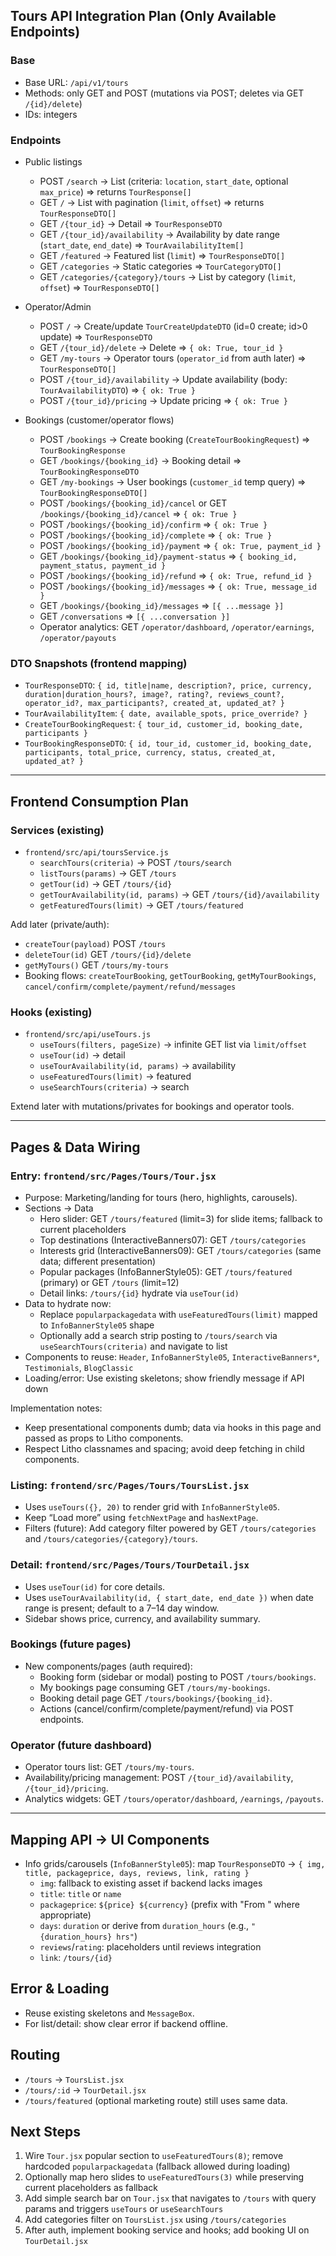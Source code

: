 ## Tours API Integration Plan (Only Available Endpoints)

### Base
- Base URL: `/api/v1/tours`
- Methods: only GET and POST (mutations via POST; deletes via GET `/{id}/delete`)
- IDs: integers

### Endpoints
- Public listings
  - POST `/search` → List (criteria: `location`, `start_date`, optional `max_price`) ⇒ returns `TourResponse[]`
  - GET `/` → List with pagination (`limit`, `offset`) ⇒ returns `TourResponseDTO[]`
  - GET `/{tour_id}` → Detail ⇒ `TourResponseDTO`
  - GET `/{tour_id}/availability` → Availability by date range (`start_date`, `end_date`) ⇒ `TourAvailabilityItem[]`
  - GET `/featured` → Featured list (`limit`) ⇒ `TourResponseDTO[]`
  - GET `/categories` → Static categories ⇒ `TourCategoryDTO[]`
  - GET `/categories/{category}/tours` → List by category (`limit`, `offset`) ⇒ `TourResponseDTO[]`

- Operator/Admin
  - POST `/` → Create/update `TourCreateUpdateDTO` (id=0 create; id>0 update) ⇒ `TourResponseDTO`
  - GET `/{tour_id}/delete` → Delete ⇒ `{ ok: True, tour_id }`
  - GET `/my-tours` → Operator tours (`operator_id` from auth later) ⇒ `TourResponseDTO[]`
  - POST `/{tour_id}/availability` → Update availability (body: `TourAvailabilityDTO`) ⇒ `{ ok: True }`
  - POST `/{tour_id}/pricing` → Update pricing ⇒ `{ ok: True }`

- Bookings (customer/operator flows)
  - POST `/bookings` → Create booking (`CreateTourBookingRequest`) ⇒ `TourBookingResponse`
  - GET `/bookings/{booking_id}` → Booking detail ⇒ `TourBookingResponseDTO`
  - GET `/my-bookings` → User bookings (`customer_id` temp query) ⇒ `TourBookingResponseDTO[]`
  - POST `/bookings/{booking_id}/cancel` or GET `/bookings/{booking_id}/cancel` ⇒ `{ ok: True }`
  - POST `/bookings/{booking_id}/confirm` ⇒ `{ ok: True }`
  - POST `/bookings/{booking_id}/complete` ⇒ `{ ok: True }`
  - POST `/bookings/{booking_id}/payment` ⇒ `{ ok: True, payment_id }`
  - GET `/bookings/{booking_id}/payment-status` ⇒ `{ booking_id, payment_status, payment_id }`
  - POST `/bookings/{booking_id}/refund` ⇒ `{ ok: True, refund_id }`
  - POST `/bookings/{booking_id}/messages` ⇒ `{ ok: True, message_id }`
  - GET `/bookings/{booking_id}/messages` ⇒ `[{ ...message }]`
  - GET `/conversations` ⇒ `[{ ...conversation }]`
  - Operator analytics: GET `/operator/dashboard`, `/operator/earnings`, `/operator/payouts`

### DTO Snapshots (frontend mapping)
- `TourResponseDTO`: `{ id, title|name, description?, price, currency, duration|duration_hours?, image?, rating?, reviews_count?, operator_id?, max_participants?, created_at, updated_at? }`
- `TourAvailabilityItem`: `{ date, available_spots, price_override? }`
- `CreateTourBookingRequest`: `{ tour_id, customer_id, booking_date, participants }`
- `TourBookingResponseDTO`: `{ id, tour_id, customer_id, booking_date, participants, total_price, currency, status, created_at, updated_at? }`

---

## Frontend Consumption Plan

### Services (existing)
- `frontend/src/api/toursService.js`
  - `searchTours(criteria)` → POST `/tours/search`
  - `listTours(params)` → GET `/tours`
  - `getTour(id)` → GET `/tours/{id}`
  - `getTourAvailability(id, params)` → GET `/tours/{id}/availability`
  - `getFeaturedTours(limit)` → GET `/tours/featured`

Add later (private/auth):
- `createTour(payload)` POST `/tours`
- `deleteTour(id)` GET `/tours/{id}/delete`
- `getMyTours()` GET `/tours/my-tours`
- Booking flows: `createTourBooking`, `getTourBooking`, `getMyTourBookings`, `cancel/confirm/complete/payment/refund/messages`

### Hooks (existing)
- `frontend/src/api/useTours.js`
  - `useTours(filters, pageSize)` → infinite GET list via `limit/offset`
  - `useTour(id)` → detail
  - `useTourAvailability(id, params)` → availability
  - `useFeaturedTours(limit)` → featured
  - `useSearchTours(criteria)` → search

Extend later with mutations/privates for bookings and operator tools.

---

## Pages & Data Wiring

### Entry: `frontend/src/Pages/Tours/Tour.jsx`
- Purpose: Marketing/landing for tours (hero, highlights, carousels).
- Sections → Data
  - Hero slider: GET `/tours/featured` (limit=3) for slide items; fallback to current placeholders
  - Top destinations (InteractiveBanners07): GET `/tours/categories`
  - Interests grid (InteractiveBanners09): GET `/tours/categories` (same data; different presentation)
  - Popular packages (InfoBannerStyle05): GET `/tours/featured` (primary) or GET `/tours` (limit=12)
  - Detail links: `/tours/{id}` hydrate via `useTour(id)`
- Data to hydrate now:
  - Replace `popularpackagedata` with `useFeaturedTours(limit)` mapped to `InfoBannerStyle05` shape
  - Optionally add a search strip posting to `/tours/search` via `useSearchTours(criteria)` and navigate to list
- Components to reuse: `Header`, `InfoBannerStyle05`, `InteractiveBanners*`, `Testimonials`, `BlogClassic`
- Loading/error: Use existing skeletons; show friendly message if API down

Implementation notes:
- Keep presentational components dumb; data via hooks in this page and passed as props to Litho components.
- Respect Litho classnames and spacing; avoid deep fetching in child components.

### Listing: `frontend/src/Pages/Tours/ToursList.jsx`
- Uses `useTours({}, 20)` to render grid with `InfoBannerStyle05`.
- Keep “Load more” using `fetchNextPage` and `hasNextPage`.
- Filters (future): Add category filter powered by GET `/tours/categories` and `/tours/categories/{category}/tours`.

### Detail: `frontend/src/Pages/Tours/TourDetail.jsx`
- Uses `useTour(id)` for core details.
- Uses `useTourAvailability(id, { start_date, end_date })` when date range is present; default to a 7–14 day window.
- Sidebar shows price, currency, and availability summary.

### Bookings (future pages)
- New components/pages (auth required):
  - Booking form (sidebar or modal) posting to POST `/tours/bookings`.
  - My bookings page consuming GET `/tours/my-bookings`.
  - Booking detail page GET `/tours/bookings/{booking_id}`.
  - Actions (cancel/confirm/complete/payment/refund) via POST endpoints.

### Operator (future dashboard)
- Operator tours list: GET `/tours/my-tours`.
- Availability/pricing management: POST `/{tour_id}/availability`, `/{tour_id}/pricing`.
- Analytics widgets: GET `/tours/operator/dashboard`, `/earnings`, `/payouts`.

---

## Mapping API → UI Components
- Info grids/carousels (`InfoBannerStyle05`): map `TourResponseDTO` → `{ img, title, packageprice, days, reviews, link, rating }`
  - `img`: fallback to existing asset if backend lacks images
  - `title`: `title` or `name`
  - `packageprice`: `${price} ${currency}` (prefix with "From " where appropriate)
  - `days`: `duration` or derive from `duration_hours` (e.g., `"{duration_hours} hrs"`)
  - `reviews`/`rating`: placeholders until reviews integration
  - `link`: `/tours/{id}`

## Error & Loading
- Reuse existing skeletons and `MessageBox`.
- For list/detail: show clear error if backend offline.

## Routing
- `/tours` → `ToursList.jsx`
- `/tours/:id` → `TourDetail.jsx`
- `/tours/featured` (optional marketing route) still uses same data.

## Next Steps
1) Wire `Tour.jsx` popular section to `useFeaturedTours(8)`; remove hardcoded `popularpackagedata` (fallback allowed during loading)
2) Optionally map hero slides to `useFeaturedTours(3)` while preserving current placeholders as fallback
3) Add simple search bar on `Tour.jsx` that navigates to `/tours` with query params and triggers `useTours` or `useSearchTours`
4) Add categories filter on `ToursList.jsx` using `/tours/categories`
5) After auth, implement booking service and hooks; add booking UI on `TourDetail.jsx`


